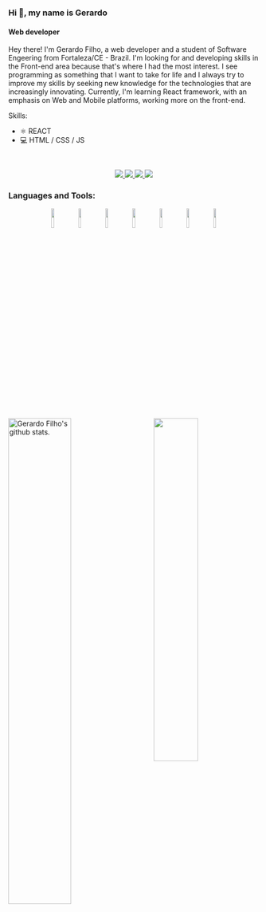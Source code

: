 
### Hi 👋, my name is Gerardo
#### Web developer

Hey there! I'm Gerardo Filho, a web developer and a student of Software Engeering from Fortaleza/CE - Brazil. I'm looking for and developing skills in the Front-end area because that's where I had the most interest. I see programming as something that I want to take for life and I always try to improve my skills by seeking new knowledge for the technologies that are increasingly innovating. Currently, I'm learning React framework, with an emphasis on Web and Mobile platforms, working more on the front-end.

Skills: 
* ⚛️ REACT 
* 💻 HTML / CSS / JS

<p align="center"> <samp>
</p>
</br>

<p align="center">
  <a href="https://www.linkedin.com/in/gerardo-magela/" target="_blank">
    <img src="https://img.shields.io/badge/linkedin-0077B5.svg?style=for-the-badge&logo=linkedin&logoColor=white"/>  
  </a>
  <a href="mailto:gerardo_filho95@hotmail.com" target="_blank">
    <img src="https://img.shields.io/badge/e‑mail-D14836.svg?style=for-the-badge&logo=GMail&logoColor=white"/>
  </a>
  <a href="https://t.me/Gerardofilho" target="_blank">
    <img src="https://img.shields.io/badge/-Telegram-1ca0f1?style=for-the-badge&Color=1ca0f1&logo=telegram&logoColor=white"/>
  </a>
  <a href="https://www.instagram.com/gerardo.filho95/" target="_blank">
    <img src="https://img.shields.io/badge/instagram-E4405F.svg?style=for-the-badge&logo=instagram&logoColor=white"/>
  </a>
  
</p>


### Languages and Tools:

<!-- You can use this sites to get logos: https://www.vectorlogo.zone or https://simpleicons.org/ -->

<!-- Skillsets -->
<!-- JS, HTML, CSS, Node.js, express, React, Tensor Flow, .NET, SQLite, Firebase, Herooku, Algorithmia, Webpack, Bootstrap, Bash, ESLint, Matlab, C, C++... -->


<p align="center">
  <img width="10%" src="https://www.vectorlogo.zone/logos/w3_html5/w3_html5-ar21.svg">
  <img width="10%" src="https://www.vectorlogo.zone/logos/netlifyapp_watercss/netlifyapp_watercss-ar21.svg">
  <img width="10%" src="https://www.vectorlogo.zone/logos/javascript/javascript-ar21.svg">
  
  <img width="10%" src="https://www.vectorlogo.zone/logos/nodejs/nodejs-ar21.svg">
  <img width="10%" src="https://www.vectorlogo.zone/logos/reactjs/reactjs-ar21.svg">
 

 
  <img width="10%" src="https://www.vectorlogo.zone/logos/java/java-ar21.svg">
  <img width="10%" src="https://www.vectorlogo.zone/logos/springio/springio-ar21.svg">
 
   </p>
</br>
<!-- Your github readme stats: https://github.com/anuraghazra/github-readme-stats -->
<span>
  <img width="50%" align="left" alt="Gerardo Filho's github stats." 
       src="https://github-readme-stats.vercel.app/api?username=gerardofilho&show_icons=true&hide_border=true&theme=dark" />
  <img width="42%" align="right"  
       src="https://github-readme-stats.vercel.app/api/top-langs/?username=gerardofilho&layout=compact&theme=dark" />
       
</span>

</br>
</br>

